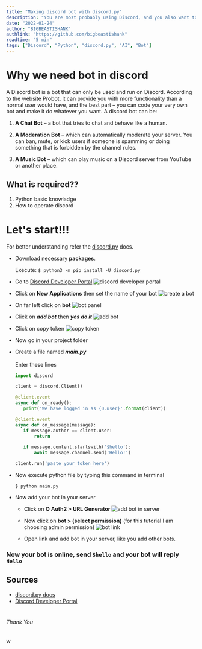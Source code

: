 ```yaml
---
title: "Making discord bot with discord.py"
description: "You are most probably using Discord, and you also want to make a bot, so here is a guide on `how to start making a discord bot in Python`."
date: "2022-01-24"
author: "BIGBEASTISHANK"
authlink: "https://github.com/bigbeastishank"
readtime: "5 min"
tags: ["Discord", "Python", "discord.py", "AI", "Bot"]
---
```


# Why we need bot in discord

A Discord bot is a bot that can only be used and run on Discord. According to the website Probot, it can provide you with more functionality than a normal user would have, and the best part – you can code your very own bot and make it do whatever you want. A discord bot can be:

1. **A Chat Bot** – a bot that tries to chat and behave like a human.

2. **A Moderation Bot** – which can automatically moderate your server. You can ban, mute, or kick users if someone is spamming or doing something that is forbidden by the channel rules.

3. **A Music Bot** – which can play music on a Discord server from YouTube or another place.

## What is required??

1. Python basic knowladge
2. How to operate discord

# Let's start!!!

For better understanding refer the [discord.py](https://discordpy.readthedocs.io/en/stable/index.html) docs.

- Download necessary **packages**.

  Execute: `$ python3 -m pip install -U discord.py`

- Go to [Discord Developer Portal](https://discord.com/developers/applications)
  ![discord developer portal](/img/blog/make-dicord-bot-python/discord-developer-portal.webp)

- Click on **New Applications** then set the name of your bot
  ![create a bot](/img/blog/make-dicord-bot-python/create-a-bot.webp)

- On far left click on **bot**
  ![bot panel](/img/blog/make-dicord-bot-python/bot-panel.webp)

- Click on **_add bot_** then **_yes do it_**
  ![add bot](/img/blog/make-dicord-bot-python/add-bot.webp)

- Click on copy token
  ![copy token](/img/blog/make-dicord-bot-python/copy-token.webp)

- Now go in your project folder

- Create a file named **_main.py_**
  \
  \
  Enter these lines

  ```py
  import discord

  client = discord.Client()

  @client.event
  async def on_ready():
     print('We have logged in as {0.user}'.format(client))

  @client.event
  async def on_message(message):
     if message.author == client.user:
         return

     if message.content.startswith('$hello'):
         await message.channel.send('Hello!')

  client.run('paste_your_token_here')
  ```

- Now execute python file by typing this command in terminal

  `$ python main.py`

- Now add your bot in your server

  - Click on **O Auth2 > URL Generator**
    ![add bot in server](/img/blog/make-dicord-bot-python/add-bot-in-server.webp)

  - Now click on **bot > (select permission)** (for this tutorial I am choosing admin permission)
    ![bot link](/img/blog/make-dicord-bot-python/bot-link.webp)

  - Open link and add bot in your server, like you add other bots.

### Now your bot is online, send `$hello` and your bot will reply `Hello`

## Sources

- [discord.py docs](https://discordpy.readthedocs.io/en/stable/index.html)
- [Discord Developer Portal](https://discord.com/developers/applications)

#

##

###

####

#####

###### Thank You
w